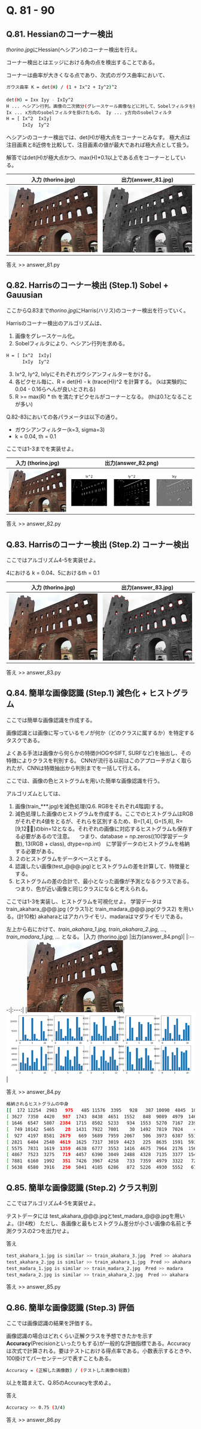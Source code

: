 # Q. 81 - 90

## Q.81. Hessianのコーナー検出

*thorino.jpg*にHessian(ヘシアン)のコーナー検出を行え。

コーナー検出とはエッジにおける角の点を検出することである。

コーナーは曲率が大きくなる点であり、次式のガウス曲率において、

```bash
ガウス曲率 K = det(H) / (1 + Ix^2 + Iy^2)^2

det(H) = Ixx Iyy - IxIy^2
H ... ヘシアン行列。画像の二次微分(グレースケール画像などに対して、Sobelフィルタを掛けて求められる)。画像上の一点に対して、次式で定義される。
Ix ... x方向のsobelフィルタを掛けたもの。 Iy ... y方向のsobelフィルタ
H = [ Ix^2  IxIy]
      IxIy  Iy^2
```

ヘシアンのコーナー検出では、det(H)が極大点をコーナーとみなす。
極大点は注目画素と8近傍を比較して、注目画素の値が最大であれば極大点として扱う。

解答ではdet(H)が極大点かつ、max(H)*0.1以上である点をコーナーとしている。

|入力 (thorino.jpg) |出力(answer_81.jpg)|
|:---:|:---:|
|![](thorino.jpg)|![](answer_81.jpg)|

答え >> answer_81.py

## Q.82. Harrisのコーナー検出 (Step.1) Sobel + Gauusian

ここからQ.83まで*thorino.jpg*にHarris(ハリス)のコーナー検出を行っていく。

Harrisのコーナー検出のアルゴリズムは、
1. 画像をグレースケール化。
2. Sobelフィルタにより、ヘシアン行列を求める。
```bash
H = [ Ix^2  IxIy]
      IxIy  Iy^2
```
3. Ix^2, Iy^2, IxIyにそれぞれガウシアンフィルターをかける。
4. 各ピクセル毎に、R = det(H) - k (trace(H))^2 を計算する。 (kは実験的に0.04 - 0.16らへんが良いとされる)
5. R >= max(R) * th を満たすピクセルがコーナーとなる。  (thは0.1となることが多い)

Q.82-83においての各パラメータは以下の通り。
- ガウシアンフィルター(k=3, sigma=3)
- k = 0.04, th = 0.1

ここでは1-3までを実装せよ。

|入力 (thorino.jpg) |出力(answer_82.png)|
|:---:|:---:|
|![](thorino.jpg)|![](answer_82.png)|

答え >> answer_82.py

## Q.83. Harrisのコーナー検出 (Step.2) コーナー検出

ここではアルゴリズム4-5を実装せよ。

4における k = 0.04、5におけるth = 0.1

|入力 (thorino.jpg) |出力(answer_83.jpg)|
|:---:|:---:|
|![](thorino.jpg)|![](answer_83.jpg)|

答え >> answer_83.py

## Q.84. 簡単な画像認識 (Step.1) 減色化 + ヒストグラム

ここでは簡単な画像認識を作成する。

画像認識とは画像に写っているモノが何か（どのクラスに属するか）を特定するタスクである。

よくある手法は画像から何らかの特徴(HOGやSIFT, SURFなど)を抽出し、その特徴によりクラスを判別する。
CNNが流行る以前はこのアプローチがよく取られたが、CNNは特徴抽出から判別までを一括して行える。

ここでは、画像の色ヒストグラムを用いた簡単な画像認識を行う。

アルゴリズムとしては、
1. 画像(train_***.jpg)を減色処理(Q.6. RGBをそれぞれ4階調)する。
2. 減色処理した画像のヒストグラムを作成する。ここでのヒストグラムはRGBがそれぞれ4値をとるが、それらを区別するため、B=[1,4], G=[5,8], R=[9,12]のbin=12となる。それぞれの画像に対応するヒストグラムも保存する必要があるので注意。
 　つまり、database = np.zeros((10(学習データ数), 13(RGB + class), dtype=np.int)　に学習データのヒストグラムを格納する必要がある。
3. ２のヒストグラムをデータベースとする。
4. 認識したい画像(test_@@@.jpg)とヒストグラムの差を計算して、特徴量とする。
5. ヒストグラムの差の合計で、最小となった画像が予測となるクラスである。つまり、色が近い画像と同じクラスになると考えられる。

ここでは1-3を実装し、ヒストグラムを可視化せよ。
学習データは train_akahara_@@@.jpg (クラス1)と train_madara_@@@.jpg(クラス2) を用いる。(計10枚)
akaharaとはアカハライモリ、madaraはマダライモリである。

左上から右にかけて、*train_akahara_1.jpg, train_akahara_2.jpg, ..., train_madara_1.jpg, ...* となる。
|入力 (thorino.jpg) |出力(answer_84.png)|
|:---:|:---:|
|![](thorino.jpg)|![](answer_84.png)|

答え >> answer_84.py

```bash
格納されるヒストグラムの中身
[[  172 12254  2983   975   485 11576  3395   928   387 10090  4845  1062  0]
[ 3627  7350  4420   987  1743  8438  4651  1552   848  9089  4979  1468  0]
[ 1646  6547  5807  2384  1715  8502  5233   934  1553  5270  7167  2394  0]
[  749 10142  5465    28  1431  7922  7001    30  1492  7819  7024    49  0]
[  927  4197  8581  2679   669  5689  7959  2067   506  3973  6387  5518  0]
[ 2821  6404  2540  4619  1625  7317  3019  4423   225  8635  1591  5933  1]
[ 5575  7831  1619  1359  4638  6777  3553  1416  4675  7964  2176  1569  1]
[ 4867  7523  3275   719  4457  6390  3049  2488  4328  7135  3377  1544  1]
[ 7881  6160  1992   351  7426  3967  4258   733  7359  4979  3322   724  1]
[ 5638  6580  3916   250  5041  4185  6286   872  5226  4930  5552   676  1]]
```

## Q.85. 簡単な画像認識 (Step.2) クラス判別

ここではアルゴリズム4-5を実装せよ。

テストデータには test_akahara_@@@.jpgとtest_madara_@@@.jpgを用いよ。（計4枚）
ただし、各画像と最もヒストグラム差分が小さい画像の名前と予測クラスの2つを出力せよ。


答え
```bash
test_akahara_1.jpg is similar >> train_akahara_3.jpg  Pred >> akahara
test_akahara_2.jpg is similar >> train_akahara_1.jpg  Pred >> akahara
test_madara_1.jpg is similar >> train_madara_2.jpg  Pred >> madara
test_madara_2.jpg is similar >> train_akahara_2.jpg  Pred >> akahara
```
答え >> answer_85.py

## Q.86. 簡単な画像認識 (Step.3) 評価

ここでは画像認識の結果を評価する。

画像認識の場合はどれくらい正解クラスを予想できたかを示す**Accuracy**(Precisionといったりもする)が一般的な評価指標である。Accuracyは次式で計算される。要はテストにおける得点率である。小数表示するときや、100掛けてパーセンテージで表すこともある。

```bash
Accuracy = (正解した画像数) / (テストした画像の総数)
```
以上を踏まえて、Q.85のAccuracyを求めよ。


答え
```bash
Accuracy >> 0.75 (3/4)
```
答え >> answer_86.py
